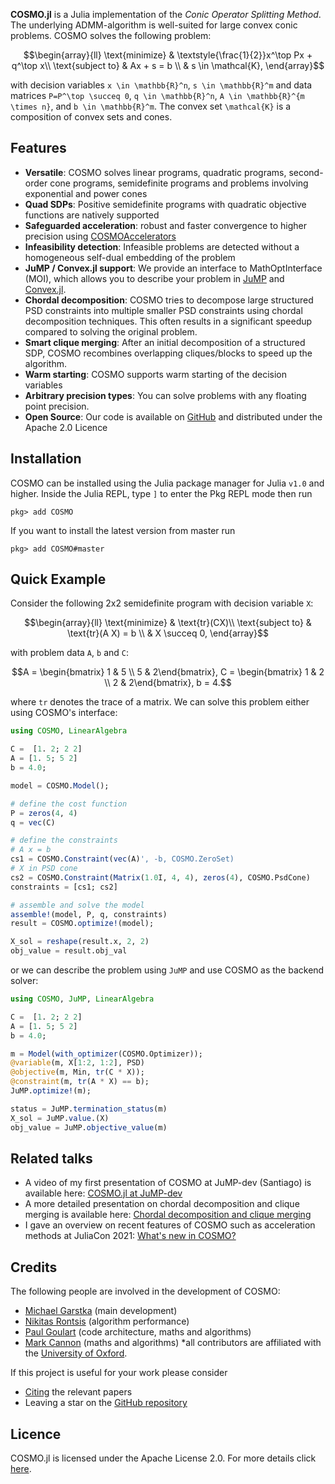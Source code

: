 __COSMO.jl__ is a Julia implementation of the _Conic Operator Splitting Method_. The underlying ADMM-algorithm is well-suited for large convex conic problems. COSMO solves the following problem:

```math
\begin{array}{ll} \text{minimize} & \textstyle{\frac{1}{2}}x^\top Px + q^\top x\\ \text{subject to} & Ax + s = b \\ & s \in \mathcal{K},
\end{array}
```

with decision variables ``x \in \mathbb{R}^n``, ``s \in \mathbb{R}^m`` and data matrices ``P=P^\top \succeq 0``, ``q \in \mathbb{R}^n``, ``A \in \mathbb{R}^{m \times n}``, and ``b \in \mathbb{R}^m``. The convex set ``\mathcal{K}``
 is a composition of convex sets and cones.

## Features

* __Versatile__: COSMO solves linear programs, quadratic programs, second-order cone programs, semidefinite programs and problems involving exponential and power cones
* __Quad SDPs__: Positive semidefinite programs with quadratic objective functions are natively supported
* __Safeguarded acceleration__: robust and faster convergence to higher precision using [COSMOAccelerators](https://github.com/oxfordcontrol/COSMOAccelerators.jl)
* __Infeasibility detection__: Infeasible problems are detected without a homogeneous self-dual embedding of the problem
* __JuMP / Convex.jl support__: We provide an interface to MathOptInterface (MOI), which allows you to describe your problem in [JuMP](https://github.com/JuliaOpt/JuMP.jl) and [Convex.jl](https://github.com/JuliaOpt/Convex.jl).
* __Chordal decomposition__: COSMO tries to decompose large structured PSD constraints into multiple smaller PSD constraints using chordal decomposition techniques. This often results in a significant speedup compared to solving the original problem.
* __Smart clique merging__: After an initial decomposition of a structured SDP, COSMO recombines overlapping cliques/blocks to speed up the algorithm.
* __Warm starting__: COSMO supports warm starting of the decision variables
* __Arbitrary precision types__: You can solve problems with any floating point precision.
* __Open Source__: Our code is available on [GitHub](https://github.com/oxfordcontrol/COSMO.jl) and distributed under the Apache 2.0 Licence

## Installation
COSMO can be installed using the Julia package manager for Julia `v1.0` and higher. Inside the Julia REPL, type `]` to enter the Pkg REPL mode then run

`pkg> add COSMO`

If you want to install the latest version from master run

`pkg> add COSMO#master`

## Quick Example
Consider the following 2x2 semidefinite program with decision variable `X`:
```math
\begin{array}{ll} \text{minimize} &  \text{tr}(CX)\\
\text{subject to} &  \text{tr}(A X) = b \\
                  &  X \succeq 0,
\end{array}
```
with problem data `A`, `b` and `C`:
```math
A = \begin{bmatrix} 1 & 5 \\ 5 & 2\end{bmatrix},
C = \begin{bmatrix} 1 & 2 \\ 2 & 2\end{bmatrix},
b = 4.
```
where `tr` denotes the trace of a matrix.
We can solve this problem either using COSMO's interface:
```julia
using COSMO, LinearAlgebra

C =  [1. 2; 2 2]
A = [1. 5; 5 2]
b = 4.0;

model = COSMO.Model();

# define the cost function
P = zeros(4, 4)
q = vec(C)

# define the constraints
# A x = b
cs1 = COSMO.Constraint(vec(A)', -b, COSMO.ZeroSet)
# X in PSD cone
cs2 = COSMO.Constraint(Matrix(1.0I, 4, 4), zeros(4), COSMO.PsdCone)
constraints = [cs1; cs2]

# assemble and solve the model
assemble!(model, P, q, constraints)
result = COSMO.optimize!(model);

X_sol = reshape(result.x, 2, 2)
obj_value = result.obj_val
```

or we can describe the problem using `JuMP` and use COSMO as the backend solver:
```julia
using COSMO, JuMP, LinearAlgebra

C =  [1. 2; 2 2]
A = [1. 5; 5 2]
b = 4.0;

m = Model(with_optimizer(COSMO.Optimizer));
@variable(m, X[1:2, 1:2], PSD)
@objective(m, Min, tr(C * X));
@constraint(m, tr(A * X) == b);
JuMP.optimize!(m);

status = JuMP.termination_status(m)
X_sol = JuMP.value.(X)
obj_value = JuMP.objective_value(m)
```

## Related talks
- A video of my first presentation of COSMO at JuMP-dev (Santiago) is available here: [COSMO.jl at JuMP-dev](https://www.youtube.com/watch?v=H4Q0ZXDqB70)
- A more detailed presentation on chordal decomposition and clique merging is available here: [Chordal decomposition and clique merging](https://vimeo.com/439962112)
- I gave an overview on recent features of COSMO such as acceleration methods at JuliaCon 2021: [What's new in COSMO?](https://www.youtube.com/watch?v=O50kKay3Ie8)

## Credits

The following people are involved in the development of COSMO:
* [Michael Garstka](https://migarstka.github.io) (main development)
* [Nikitas Rontsis](https://github.com/nrontsis) (algorithm performance)
* [Paul Goulart](http://users.ox.ac.uk/~engs1373/) (code architecture, maths and algorithms)
* [Mark Cannon](https://markcannon.github.io) (maths and algorithms)
\*all contributors are affiliated with the [University of Oxford](http://www2.eng.ox.ac.uk/control).

If this project is useful for your work please consider
* [Citing](citing.md) the relevant papers
* Leaving a star on the [GitHub repository](https://github.com/oxfordcontrol/COSMO.jl)


## Licence
COSMO.jl is licensed under the Apache License 2.0. For more details click [here](https://github.com/oxfordcontrol/COSMO.jl/blob/master/LICENSE.md).
